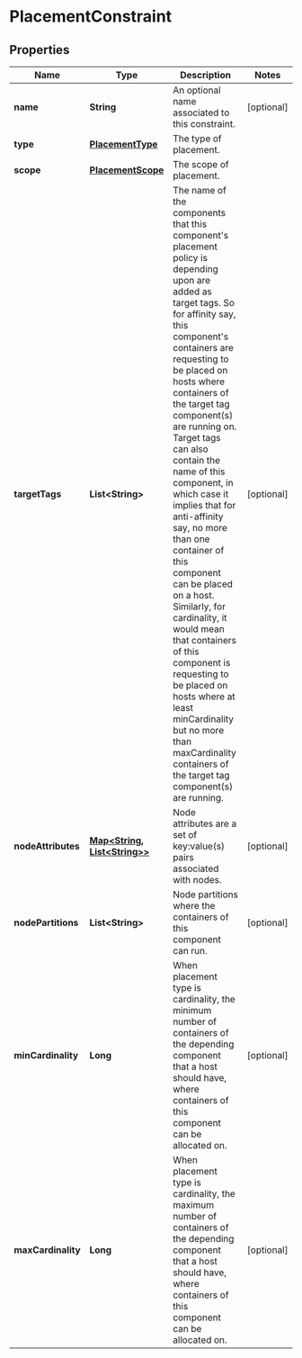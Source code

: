 
# PlacementConstraint

## Properties
Name | Type | Description | Notes
------------ | ------------- | ------------- | -------------
**name** | **String** | An optional name associated to this constraint. |  [optional]
**type** | [**PlacementType**](PlacementType.md) | The type of placement. | 
**scope** | [**PlacementScope**](PlacementScope.md) | The scope of placement. | 
**targetTags** | **List&lt;String&gt;** | The name of the components that this component&#39;s placement policy is depending upon are added as target tags. So for affinity say, this component&#39;s containers are requesting to be placed on hosts where containers of the target tag component(s) are running on. Target tags can also contain the name of this component, in which case it implies that for anti-affinity say, no more than one container of this component can be placed on a host. Similarly, for cardinality, it would mean that containers of this component is requesting to be placed on hosts where at least minCardinality but no more than maxCardinality containers of the target tag component(s) are running. |  [optional]
**nodeAttributes** | [**Map&lt;String, List&lt;String&gt;&gt;**](List.md) | Node attributes are a set of key:value(s) pairs associated with nodes. |  [optional]
**nodePartitions** | **List&lt;String&gt;** | Node partitions where the containers of this component can run. |  [optional]
**minCardinality** | **Long** | When placement type is cardinality, the minimum number of containers of the depending component that a host should have, where containers of this component can be allocated on. |  [optional]
**maxCardinality** | **Long** | When placement type is cardinality, the maximum number of containers of the depending component that a host should have, where containers of this component can be allocated on. |  [optional]



